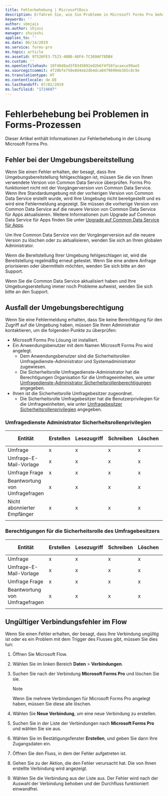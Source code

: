 ```yaml
---
title: Fehlerbehebung | MicrosoftDocs
description: Erfahren Sie, wie Sie Probleme in Microsoft Forms Pro beheben können.
keywords: ''
author: sbmjais
ms.author: shjais
manager: shujoshi
applies_to: ''
ms.date: 06/14/2019
ms.service: forms-pro
ms.topic: article
ms.assetid: 97526FE3-7523-48B0-A8F4-7C369AF78DB4
ms.custom: ''
ms.openlocfilehash: 10f48d8ad3f8345892e02b6f4f58facaece99ae5
ms.sourcegitcommit: 4f20bfe750e8d4eb2db4dca0479699eb365c8c9e
ms.translationtype: HT
ms.contentlocale: de-DE
ms.lasthandoff: 07/02/2019
ms.locfileid: "1724607"
---
```

# <a name="troubleshoot-issues-in-forms-pro"></a>Fehlerbehebung bei Problemen in Forms-Prozessen

Dieser Artikel enthält Informationen zur Fehlerbehebung in der Lösung Microsoft Forms Pro.

## <a name="environment-provisioning-failure"></a>Fehler bei der Umgebungsbereitstellung

Wenn Sie einen Fehler erhalten, der besagt, dass Ihre Umgebungsbereitstellung fehlgeschlagen ist, müssen Sie die von Ihnen verwendete Version von Common Data Service überprüfen. Forms Pro funktioniert nicht mit der Vorgängerversion von Common Data Service. Wenn Ihre Standardumgebung mit der vorherigen Version von Common Data Service erstellt wurde, wird Ihre Umgebung nicht bereitgestellt und es wird eine Fehlermeldung angezeigt.  Sie müssen die vorherige Version von Common Data Service auf die neuere Version von Common Data Service für Apps aktualisieren. Weitere Informationen zum Upgrade auf Common Data Service für Apps finden Sie unter [Upgrade auf Common Data Service für Apps](https://docs.microsoft.com/en-us/common-data-service/upgradecds/introduction-upgrade-cds).

Um Ihre Common Data Service von der Vorgängerversion auf die neuere Version zu löschen oder zu aktualisieren, wenden Sie sich an Ihren globalen Administrator. 

Wenn die Bereitstellung Ihrer Umgebung fehlgeschlagen ist, wird die Bereitstellung regelmäßig erneut getestet. Wenn Sie eine andere Anfrage priorisieren oder übermitteln möchten, wenden Sie sich bitte an den Support.

 Wenn Sie die Common Data Service aktualisiert haben und Ihre Umgebungserstellung immer noch Probleme aufweist, wenden Sie sich bitte an den Support.

## <a name="environment-permission-failure"></a>Ausfall der Umgebungsberechtigung

Wenn Sie eine Fehlermeldung erhalten, dass Sie keine Berechtigung für den Zugriff auf die Umgebung haben, müssen Sie Ihren Administrator kontaktieren, um die folgenden Punkte zu überprüfen:

- Microsoft Forms Pro Lösung ist installiert.
- Ein Anwendungsbenutzer mit dem Namen Microsoft Forms Pro wird angelegt.
    - Dem Anwendungsbenutzer sind die Sicherheitsrollen Umfragedienste-Administrator und Systemadministrator zugewiesen.
    - Die Sicherheitsrolle Umfragedienste-Administrator hat die Berechtigungen Organisation für die Umfrageeinheiten, wie unter [Umfragedienste-Administrator Sicherheitsrollenberechtigungen](#survey-services-administrator-security-role-privileges) angegeben.
- Ihnen ist die Sicherheitsrolle Umfragebesitzer zugeordnet.
    - Die Sicherheitsrolle Umfragebesitzer hat die Benutzerprivilegien für die Umfrageeinheiten, wie unter [Umfragebesitzer Sicherheitsrollenprivilegien](#survey-owner-security-role-privileges) angegeben.

### <a name="survey-services-administrator-security-role-privileges"></a>Umfragedienste Administrator Sicherheitsrollenprivilegien

|Entität|Erstellen|Lesezugriff|Schreiben|Löschen|Anfügen|Anfügen an|Zuweisen|Freigeben|
|------|------|----|-----|------|------|---------|------|-----|
|Umfrage|x|x|x|x|x|x|x|x|
|Umfrage-E-Mail-Vorlage|x|x|x|x|x|x|x|x|
|Umfrage Frage|x|x|x|x|x|x|x|x|
|Beantwortung von Umfragefragen|x|x|x|x|x|x|x|x|
|Nicht abonnierter Empfänger|x|x|x|x|x|x|x|x|
||||||||||

### <a name="survey-owner-security-role-privileges"></a>Berechtigungen für die Sicherheitsrolle des Umfragebesitzers

|Entität|Erstellen|Lesezugriff|Schreiben|Löschen|Anfügen|Anfügen an|Zuweisen|Freigeben|
|------|------|----|-----|------|------|---------|------|-----|
|Umfrage|x|x|x|x|x|x|x|x|
|Umfrage-E-Mail-Vorlage|x|x|x|x|x|x|x|x|
|Umfrage Frage|x|x|x|x|x|x|x|x|
|Beantwortung von Umfragefragen|x|x|x|x|x|x|x|x|
||||||||||

## <a name="invalid-connection-error-in-flow"></a>Ungültiger Verbindungsfehler im Flow

Wenn Sie einen Fehler erhalten, der besagt, dass Ihre Verbindung ungültig ist oder es ein Problem mit dem Trigger des Flusses gibt, müssen Sie dies tun:

1. Öffnen Sie Microsoft Flow.

2. Wählen Sie im linken Bereich **Daten** > **Verbindungen**.

3. Suchen Sie nach der Verbindung **Microsoft Forms Pro** und löschen Sie sie.

    > [!NOTE]
    > Wenn Sie mehrere Verbindungen für Microsoft Forms Pro angelegt haben, müssen Sie diese alle löschen.

4. Wählen Sie **Neue Verbindung**, um eine neue Verbindung zu erstellen.

5. Suchen Sie in der Liste der Verbindungen nach **Microsoft Forms Pro** und wählen Sie sie aus.

6. Wählen Sie im Bestätigungsfenster **Erstellen**, und geben Sie dann Ihre Zugangsdaten ein.

7. Öffnen Sie den Fluss, in dem der Fehler aufgetreten ist.

8. Gehen Sie zu der Aktion, die den Fehler verursacht hat. Die von Ihnen erstellte Verbindung wird angezeigt.

9. Wählen Sie die Verbindung aus der Liste aus. Der Fehler wird nach der Auswahl der Verbindung behoben und der Durchfluss funktioniert einwandfrei.


